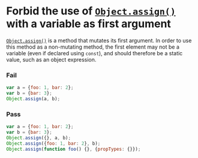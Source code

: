 # Forbid the use of [`Object.assign()`] with a variable as first argument

[`Object.assign()`] is a method that mutates its first argument. In order to use this method as a non-mutating method, the first element may not be a variable (even if declared using `const`), and should therefore be a static value, such as an object expression.

### Fail

```js
var a = {foo: 1, bar: 2};
var b = {bar: 3};
Object.assign(a, b);
```

### Pass

```js
var a = {foo: 1, bar: 2};
var b = {bar: 3};
Object.assign({}, a, b);
Object.assign({foo: 1, bar: 2}, b);
Object.assign(function foo() {}, {propTypes: {}});
```

[`Object.assign()`]: https://developer.mozilla.org/en-US/docs/Web/JavaScript/Reference/Global_Objects/Object/assign
